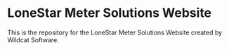 # LoneStar Meter Solutions Website

This is the repository for the LoneStar Meter Solutions Website created by Wildcat Software.
